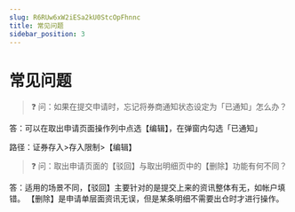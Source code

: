```yaml
---
slug: R6RUw6xW2iESa2kU0StcOpFhnnc
title: 常见问题
sidebar_position: 3
---
```



# 常见问题


> ❓ 问：如果在提交申请时，忘记将券商通知状态设定为「已通知」怎么办？


答：可以在取出申请页面操作列中点选【编辑】，在弹窗内勾选「已通知」


路径：证券存入>存入限制>【编辑】


> ❓ 问：取出申请页面的【驳回】与取出明细页中的【删除】功能有何不同？


答：适用的场景不同，【驳回】主要针对的是提交上来的资讯整体有无，如帐户填错。 【删除】是申请单层面资讯无误，但是某条明细不需要出仓时才进行操作。

